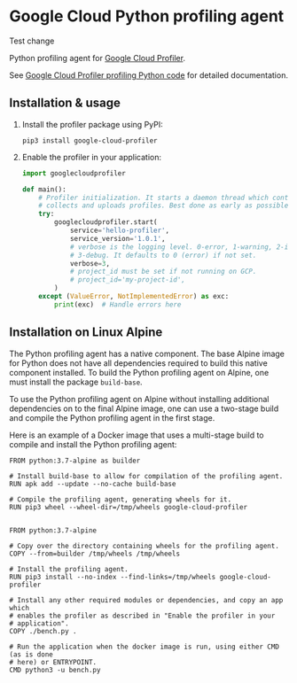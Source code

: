 # Google Cloud Python profiling agent

Test change

Python profiling agent for
[Google Cloud Profiler](https://cloud.google.com/profiler/).

See
[Google Cloud Profiler profiling Python code](https://cloud.google.com/profiler/docs/profiling-python)
for detailed documentation.

## Installation & usage

1.  Install the profiler package using PyPI:

    ```shell
    pip3 install google-cloud-profiler
    ```

2.  Enable the profiler in your application:

    ```python
    import googlecloudprofiler

    def main():
        # Profiler initialization. It starts a daemon thread which continuously
        # collects and uploads profiles. Best done as early as possible.
        try:
            googlecloudprofiler.start(
                service='hello-profiler',
                service_version='1.0.1',
                # verbose is the logging level. 0-error, 1-warning, 2-info,
                # 3-debug. It defaults to 0 (error) if not set.
                verbose=3,
                # project_id must be set if not running on GCP.
                # project_id='my-project-id',
            )
        except (ValueError, NotImplementedError) as exc:
            print(exc)  # Handle errors here
    ```

## Installation on Linux Alpine

The Python profiling agent has a native component. The base Alpine image for
Python does not have all dependencies required to build this native component
installed. To build the Python profiling agent on Alpine, one must install the
package `build-base`.

To use the Python profiling agent on Alpine without installing additional
dependencies on to the final Alpine image, one can use a two-stage build and
compile the Python profiling agent in the first stage.

Here is an example of a Docker image that uses a multi-stage build to compile
and install the Python profiling agent:

```
FROM python:3.7-alpine as builder

# Install build-base to allow for compilation of the profiling agent.
RUN apk add --update --no-cache build-base

# Compile the profiling agent, generating wheels for it.
RUN pip3 wheel --wheel-dir=/tmp/wheels google-cloud-profiler


FROM python:3.7-alpine

# Copy over the directory containing wheels for the profiling agent.
COPY --from=builder /tmp/wheels /tmp/wheels

# Install the profiling agent.
RUN pip3 install --no-index --find-links=/tmp/wheels google-cloud-profiler

# Install any other required modules or dependencies, and copy an app which
# enables the profiler as described in "Enable the profiler in your
# application".
COPY ./bench.py .

# Run the application when the docker image is run, using either CMD (as is done
# here) or ENTRYPOINT.
CMD python3 -u bench.py
```

